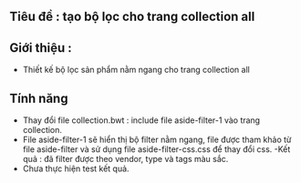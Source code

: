 ## Tiêu đề : tạo bộ lọc cho trang collection all

## Giới thiệu :

- Thiết kế bộ lọc sản phẩm nằm ngang cho trang collection all

## Tính năng

- Thay đổi file collection.bwt : include file aside-filter-1 vào trang collection.
- File aside-filter-1 sẽ hiển thị bộ filter nằm ngang, file được tham khảo từ file aside-filter và sử dụng file aside-filter-css.css để thay đổi css.
-Kết quả : đã filter được theo vendor, type và tags màu sắc.
- Chưa thực hiện test kết quả.